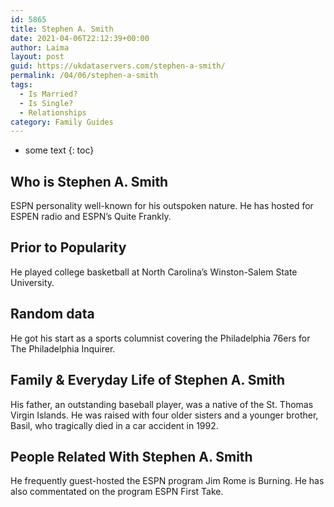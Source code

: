 ```yaml
---
id: 5865
title: Stephen A. Smith
date: 2021-04-06T22:12:39+00:00
author: Laima
layout: post
guid: https://ukdataservers.com/stephen-a-smith/
permalink: /04/06/stephen-a-smith
tags:
  - Is Married?
  - Is Single?
  - Relationships
category: Family Guides
---
```


* some text
{: toc}


## Who is Stephen A. Smith
                  
                  
                  
ESPN personality well-known for his outspoken nature. He has hosted for ESPEN radio and ESPN&#8217;s Quite Frankly.
                  
              
            
              
            
                
                
                
## Prior to Popularity
                  
                  
                  
He played college basketball at North Carolina&#8217;s Winston-Salem State University.
                  
              
            
              
            
                
                
                
## Random data
                  
                  
                  
He got his start as a sports columnist covering the Philadelphia 76ers for The Philadelphia Inquirer. 
                  
              
            
              
            
                
                
                
## Family & Everyday Life of Stephen A. Smith
                  
                  
                  
His father, an outstanding baseball player, was a native of the St. Thomas Virgin Islands. He was raised with four older sisters and a younger brother, Basil, who tragically died in a car accident in 1992.
                  
              
            
              
            
                
                
                
## People Related With Stephen A. Smith
                  
                  
                  
He frequently guest-hosted the ESPN program Jim Rome is Burning. He has also commentated on the program ESPN First Take.
                  
              
            
              
            
                
              
            
              
              
            
            
              
            
          
          
          